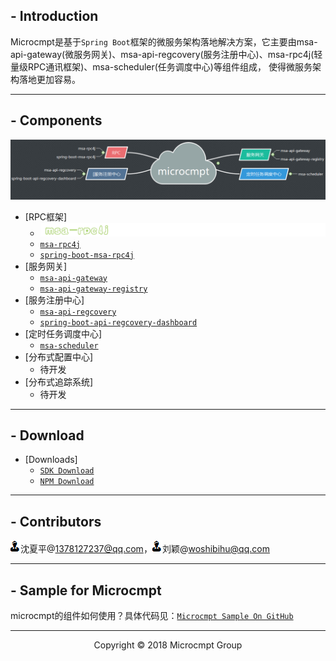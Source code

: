## - Introduction
Microcmpt是基于`Spring Boot`框架的微服务架构落地解决方案，它主要由msa-api-gateway(微服务网关)、msa-api-regcovery(服务注册中心)、msa-rpc4j(轻量级RPC通讯框架)、msa-scheduler(任务调度中心)等组件组成，
使得微服务架构落地更加容易。

---
## - Components
![](images/microcmpt.png)

 - [RPC框架]
   - ![avatar](images/msa-rpc4j.png)
   - [`msa-rpc4j`](content/msa-rpc4j-use.md)
   - [`spring-boot-msa-rpc4j`](content/spring-boot-msa-rpc4j-use.md)
 - [服务网关] 
   - [`msa-api-gateway`](content/msa-api-gateway-use.md)
   - [`msa-api-gateway-registry`](content/msa-api-gateway-registry-use.md)
 - [服务注册中心]
   - [`msa-api-regcovery`](content/msa-api-regcovery-use.md)
   - [`spring-boot-api-regcovery-dashboard`](content/spring-boot-api-regcovery-dashboard-use.md)
 - [定时任务调度中心] 
   - [`msa-scheduler`](content/msa-scheduler-use.md)
 - [分布式配置中心]
   - 待开发
 - [分布式追踪系统]
   - 待开发
   
---
## - Download
 - [Downloads]
   - [`SDK Download`](http://mvnrepository.com/search?q=microcmpt)    
   - [`NPM Download`](https://www.npmjs.com/package/msa-api-gateway)  

---
## - Contributors
![](images/contributor.png)沈夏平@<1378127237@qq.com>，![](images/contributor.png)刘颖@<woshibihu@qq.com>

---
## - Sample for Microcmpt
microcmpt的组件如何使用？具体代码见：[`Microcmpt Sample On GitHub`](https://github.com/microcmpt/msa-sample)

___
<center>Copyright © 2018 Microcmpt Group</center>